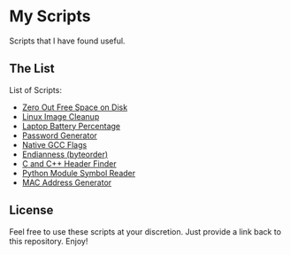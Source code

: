 My Scripts
==========
Scripts that I have found useful.


The List
--------
List of Scripts:
 * [Zero Out Free Space on Disk](https://github.com/bezeredi/scripts/blob/master/zero-disk.sh)
 * [Linux Image Cleanup](https://github.com/bezeredi/scripts/blob/master/image-cleanup.sh)
 * [Laptop Battery Percentage](https://github.com/bezeredi/scripts/blob/master/battery.sh)
 * [Password Generator](https://github.com/bezeredi/scripts/blob/master/genpw.sh)
 * [Native GCC Flags](https://github.com/bezeredi/scripts/blob/master/gcc-flags.sh)
 * [Endianness (byteorder)](https://github.com/bezeredi/scripts/blob/master/endianness.py)
 * [C and C++ Header Finder](https://github.com/bezeredi/scripts/blob/master/find-headers.sh)
 * [Python Module Symbol Reader](https://github.com/bezeredi/scripts/blob/master/pymod-symbols.py)
 * [MAC Address Generator](https://github.com/bezeredi/scripts/blob/master/genmac.sh)

License
-------
Feel free to use these scripts at your discretion. Just provide a link back to
this repository. Enjoy!

